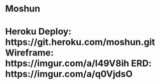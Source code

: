 <h1>Moshun<h1>
Heroku Deploy: https://git.heroku.com/moshun.git
Wireframe: https://imgur.com/a/I49V8ih
ERD: https://imgur.com/a/q0VjdsO